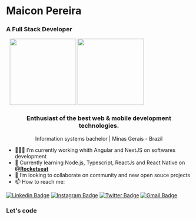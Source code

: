 # Maicon Pereira
<h3>A Full Stack Developer</h3>

<div style='margin-left:10px;'>
  <img height="180em" src="https://github-readme-stats.vercel.app/api?username=maiconpereira&show_icons=true&theme=dracula&include_all_commits=true&count_private=true"/>
  <img height="180em" src="https://github-readme-stats.vercel.app/api/top-langs/?username=maiconpereira&layout=compact&langs_count=7&theme=dracula"/>
</div>

<h3 align="center">Enthusiast of the best web & mobile development technologies.</h3>

<p align="center">Information systems bachelor | Minas Gerais - Brazil</p>

- 🧑🏻‍💻  I’m currently working whith Angular and NextJS on softwares development
- 💜  Currently learning Node.js, Typescript, ReactJs and React Native on [**@Rocketseat**](https://github.com/Rocketseat)
- 👯  I’m looking to collaborate on community and new open souce projects 
- 📫  How to reach me:
  
[![Linkedin Badge](https://img.shields.io/badge/-LinkedIn-blue?style=flat-square&logo=Linkedin&logoColor=white&link=https://www.linkedin.com/in/rebeccamanzi/)](https://www.linkedin.com/in/maicon-pereira)
[![Instagram Badge](https://img.shields.io/badge/-Instagram-C13584?style=flat-square&labelColor=C13584&logo=instagram&logoColor=white&link=https://www.instagram.com/codepwr/)](https://www.instagram.com/maiconpereira0/)
[![Twitter Badge](https://img.shields.io/badge/-Twitter-1ca0f1?style=flat-square&labelColor=1ca0f1&logo=twitter&logoColor=white&link=https://twitter.com/lgdbittencourt)](https://twitter.com/MaiconPDev)
[![Gmail Badge](https://img.shields.io/badge/-Gmail-c14438?style=flat-square&logo=Gmail&logoColor=white&link=mailto:rebeccamanzi@gmail.com)](mailto:maiconp.sistemas@gmail.com)

### Let's code
<!--
### Hi there 👋

**MaiconPereira/maiconpereira** is a ✨ _special_ ✨ repository because its `README.md` (this file) appears on your GitHub profile.

Here are some ideas to get you started:

- 🔭 I’m currently working on ...
- 🌱 I’m currently learning ...
- 👯 I’m looking to collaborate on ...
- 🤔 I’m looking for help with ...
- 💬 Ask me about ...
- 📫 How to reach me: ...
- 😄 Pronouns: ...
- ⚡ Fun fact: ...
-->
